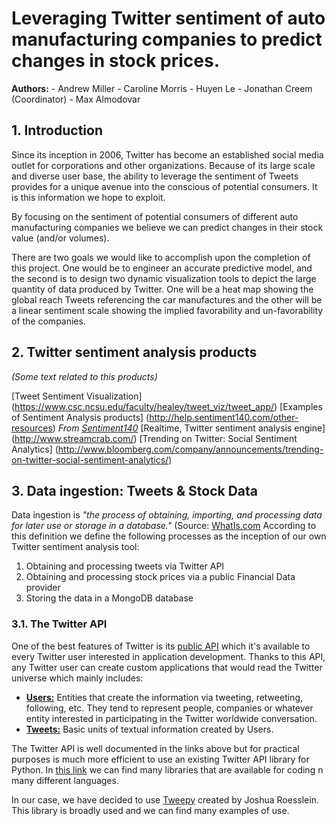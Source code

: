 # Leveraging Twitter sentiment of auto manufacturing companies to predict changes in stock prices.

**Authors:**
    - Andrew Miller
    - Caroline Morris
    - Huyen Le
    - Jonathan Creem (Coordinator)
    - Max Almodovar
 
## 1. Introduction
 Since its inception in 2006, Twitter has become an established social media outlet for corporations and other organizations. Because of its large scale and diverse user base, the ability to leverage the sentiment of Tweets provides for a unique avenue into the conscious of potential consumers. It is this information we hope to exploit.
     
 By focusing on the sentiment of potential consumers of different auto manufacturing companies we believe we can predict changes in their stock value (and/or volumes).
    	 
 There are two goals we would like to accomplish upon the completion of this project. One would be to engineer an accurate predictive model, and the second is to design two dynamic visualization tools to depict the large quantity of data produced by Twitter. One will be a heat map showing the global reach Tweets referencing the car manufactures and the other will be a linear sentiment scale showing the implied favorability and un-favorability of the companies. 

## 2. Twitter sentiment analysis products
_(Some text related to this products)_

[Tweet Sentiment Visualization] (https://www.csc.ncsu.edu/faculty/healey/tweet_viz/tweet_app/)
[Examples of Sentiment Analysis products] (http://help.sentiment140.com/other-resources) _From_ [_Sentiment140_](http://help.sentiment140.com/other-resources) 
[Realtime, Twitter sentiment analysis engine] (http://www.streamcrab.com/)
[Trending on Twitter: Social Sentiment Analytics] (http://www.bloomberg.com/company/announcements/trending-on-twitter-social-sentiment-analytics/)

## 3. Data ingestion: Tweets \& Stock Data
Data ingestion is _"the process of obtaining, importing, and processing data for later use or storage in a database."_ (Source: [WhatIs.com](http://whatis.techtarget.com/definition/data-ingestion) According to this definition we define the following processes as the inception of our own Twitter sentiment analysis tool:

1. Obtaining and processing tweets via Twitter API
2. Obtaining and processing stock prices via a public Financial Data provider
3. Storing the data in a MongoDB database

### 3.1. The Twitter API
One of the best features of Twitter is its [public API](https://dev.twitter.com/overview/documentation) which it's available to every Twitter user interested in application development. Thanks to this API, any Twitter user can create custom applications that would read the Twitter universe which mainly includes:

- [**Users:**](https://dev.twitter.com/overview/api/users) Entities that create the information via tweeting, retweeting, following, etc. They tend to represent people, companies or whatever entity interested in participating in the Twitter worldwide conversation.
- [**Tweets:**](https://dev.twitter.com/overview/api/tweets) Basic units of textual information created by Users.
 
 The Twitter API is well documented in the links above but for practical purposes is much more efficient to use an existing Twitter API library for Python. In [this link](https://dev.twitter.com/overview/api/twitter-libraries) we can find many libraries that are available for coding n many different languages.
 
 In our case, we have decided to use [Tweepy](https://github.com/tweepy/tweepy) created by Joshua Roesslein. This library is broadly used and we can find many examples of use.
